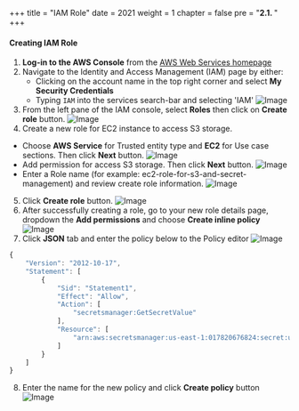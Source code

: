 +++
title = "IAM Role"
date = 2021
weight = 1
chapter = false
pre = "<b>2.1. </b>"
+++

#### Creating IAM Role

1. **Log-in to the AWS Console** from the [AWS Web Services homepage](https://aws.amazon.com/)
2. Navigate to the Identity and Access Management (IAM) page by either:
   - Clicking on the account name in the top right corner and select **My Security Credentials**
   - Typing `IAM` into the services search-bar and selecting 'IAM'
     ![Image](/images/preparation/iam-service.png)
3. From the left pane of the IAM console, select **Roles** then click on **Create role** button.
   ![Image](/images/preparation/create-role.png)
4. Create a new role for EC2 instance to access S3 storage.

- Choose **AWS Service** for Trusted entity type and **EC2** for Use case sections. Then click **Next** button.
  ![Image](/images/preparation/user-role-1.png)
- Add permission for access S3 storage. Then click **Next** button.
  ![Image](/images/preparation/user-role-2.png)
- Enter a Role name (for example: ec2-role-for-s3-and-secret-management) and review create role information.
  ![Image](/images/preparation/user-role-3.png)

5.  Click **Create role** button.
    ![Image](/images/preparation/user-role-4.png)
6.  After successfully creating a role, go to your new role details page, dropdown the **Add permissions** and choose **Create inline policy**
    ![Image](/images/preparation/user-role-5.png)
7.  Click **JSON** tab and enter the policy below to the Policy editor
    ![Image](/images/preparation/user-role-6.png)

```js
{
	"Version": "2012-10-17",
	"Statement": [
		{
			"Sid": "Statement1",
			"Effect": "Allow",
			"Action": [
				"secretsmanager:GetSecretValue"
			],
			"Resource": [
				"arn:aws:secretsmanager:us-east-1:017820676824:secret:upload-image-to-s3-secret-8UsdOW"
			]
		}
	]
}
```

8. Enter the name for the new policy and click **Create policy** button
   ![Image](/images/preparation/user-role-7.png)
